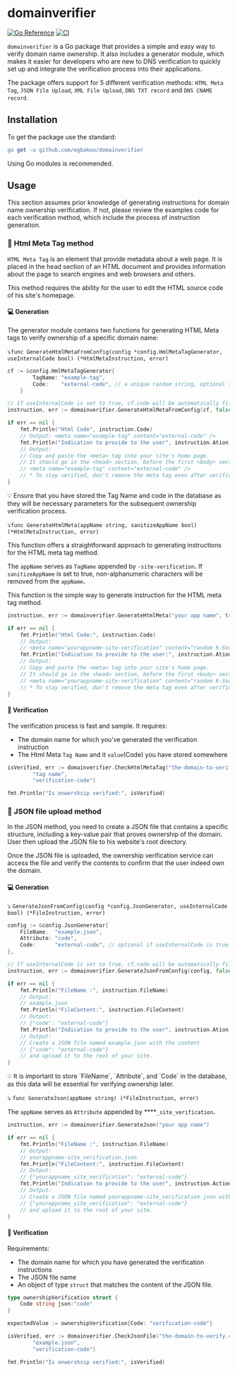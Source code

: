 # domainverifier

[![Go Reference](<https://pkg.go.dev/badge/github.com/egbakou/domainverifier.svg>)](<https://pkg.go.dev/github.com/egbakou/domainverifier>) [![CI](<https://github.com/egbakou/domainverifier/actions/workflows/ci.yml/badge.svg>)](<https://github.com/egbakou/domainverifier/actions/workflows/ci.yml>)

`domainverifier` is a Go package that provides a simple and easy way to verify domain name ownership. It also includes a generator module, which makes it easier for developers who are new to DNS verification to quickly set up and integrate the verification process into their applications.

The package offers support for 5 different verification methods: `HTML Meta Tag`, `JSON File Upload`, `XML File Upload`, `DNS TXT record` and `DNS CNAME record`.

## Installation

To get the package use the standard:

```erlang
go get -u github.com/egbakou/domainverifier
```

Using Go modules is recommended.

## Usage

This section assumes prior knowledge of generating instructions for domain name ownership verification. If not, please review the examples code for each verification method, which include the process of instruction generation.

### 🚀 **Html Meta Tag method**

`HTML Meta Tag` is an element that provide metadata about a web page. It is placed in the head section of an HTML document and provides information about the page to search engines and web browsers and others.

This method requires the ability for the user to edit the HTML source code of his site's homepage.

#### 💻 Generation

The generator module contains two functions for generating HTML Meta tags to verify ownership of a specific domain name:

⤵️`func GenerateHtmlMetaFromConfig(config *config.HmlMetaTagGenerator, useInternalCode bool) (*HtmlMetaInstruction, error)`

```go
cf := &config.HmlMetaTagGenerator{
		TagName: "example-tag",
		Code:    "external-code", // a unique random string, optional if useInternalCode is true
	}

// If useInternalCode is set to true, cf.code will be automatically filled with an internal K-Sortable Globally Unique ID
instruction, err := domainverifier.GenerateHtmlMetaFromConfig(cf, false)

if err == nil {
	fmt.Println("Html Code", instruction.Code)
	// Output: <meta name="example-tag" content="external-code" />
	fmt.Println("Indication to provide to the user", instruction.Ation)
	// Output:
	// Copy and paste the <meta> tag into your site's home page.
	// It should go in the <head> section, before the first <body> section.
	// <meta name="example-tag" content="external-code" />
	// * To stay verified, don't remove the meta tag even after verification succeeds.
}
```

<aside> 💡 Ensure that you have stored the Tag Name and code in the database as they will be necessary parameters for the subsequent ownership verification process.

</aside>

⤵️`func GenerateHtmlMeta(appName string, sanitizeAppName bool) (*HtmlMetaInstruction, error)`

This function offers a straightforward approach to generating instructions for the HTML meta tag method.

The `appName` serves as `TagName` appended by  `-site-verification`**.** If `sanitizeAppName` is set to true, non-alphanumeric characters will be removed from the `appName`**.**

This function is the simple way to generate instruction for the HTML meta tag method.

```go
instruction, err := domainverifier.GenerateHtmlMeta("your app name", true)

if err == nil {
	fmt.Println("Html Code:", instruction.Code)
	// Output: 
	// <meta name="yourappname-site-verification" content="random K-Sortable unique code" />
	fmt.Println("Indication to provide to the user:", instruction.Ation)
	// Output:
	// Copy and paste the <meta> tag into your site's home page.
	// It should go in the <head> section, before the first <body> section.
	// <meta name="yourappname-site-verification" content="random K-Sortable unique code" />
	// * To stay verified, don't remove the meta tag even after verification succeeds.
}
```

#### 🔎 Verification

The verification process is fast and sample. It requires:

- The domain name for which you’ve generated the verification instruction
- The Html Meta `Tag Name` and it `value`(Code) you have stored somewhere

```go
isVerified, err := domainverifier.CheckHtmlMetaTag("the-domain-to-verify.com",
		"tag name",
		"verification-code")

fmt.Println("Is onwershsip verified:", isVerified)
```

### 🚀 JSON **file upload method**

In the JSON method,  you need to create a JSON file that contains a specific structure, including a key-value pair that proves ownership of the domain. User then upload the JSON file to his website's root directory.

Once the JSON file is uploaded, the ownership verification service can access the file and verify the contents to confirm that the user indeed own the domain.

#### 💻 Generation

⤵️ `GenerateJsonFromConfig(config *config.JsonGenerator, useInternalCode bool) (*FileInstruction, error)`

```go
config := &config.JsonGenerator{
    FileName:  "example.json",
	Attribute: "code",
	Code:      "external-code", // optional if useInternalCode is true
},

// If useInternalCode is set to true, cf.code will be automatically filled with an internal K-Sortable Globally Unique ID
instruction, err := domainverifier.GenerateJsonFromConfig(config, false)

if err == nil {
	fmt.Println("FileName :", instruction.FileName)
	// Output: 
	// example.json
	fmt.Println("FileContent:", instruction.FileContent)
	// Output: 
	// {"code": "external-code"}
	fmt.Println("Indication to provide to the user", instruction.Ation)
	// Output:
	// Create a JSON file named example.json with the content
	// {"code": "external-code"}
	// and upload it to the root of your site.
}
```

<aside> 💡 It is important to store `FileName`, `Attribute`, and `Code` in the database, as this data will be essential for verifying ownership later.

</aside>

⤵️ `func GenerateJson(appName string) (*FileInstruction, error)`

The `appName` serves as `Attribute` appended by ****`_site_verification`**.**

```go
instruction, err := domainverifier.GenerateJson("your app name")

if err == nil {
	fmt.Println("FileName :", instruction.FileName)
	// Output: 
	// yourappname-site_verification.json
	fmt.Println("FileContent:", instruction.FileContent)
	// Output: 
	// {"yourappname_site_verification": "external-code"}
	fmt.Println("Indication to provide to the user", instruction.Action)
	// Output:
	// Create a JSON file named yourappname-site_verification.json with the content
	// {"yourappname_site_verification": "external-code"}
	// and upload it to the root of your site.
}
```

#### 🔎 Verification

Requirements:

- The domain name for which you have generated the verification instructions
- The JSON file name
- An object of type `struct` that matches the content of the JSON file.

```go
type ownershipVerification struct {
	Code string json:"code"
}

expectedValue := ownershipVerification{Code: "verification-code"}

isVerified, err := domainverifier.CheckJsonFile("the-domain-to-verify.com",
		"example.json",
		"verification-code")

fmt.Println("Is onwershsip verified:", isVerified)
```
